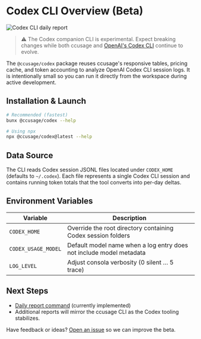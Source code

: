 # Codex CLI Overview (Beta)

![Codex CLI daily report](/codex-cli.png)

> ⚠️ The Codex companion CLI is experimental. Expect breaking changes while both ccusage and [OpenAI's Codex CLI](https://github.com/openai/codex) continue to evolve.

The `@ccusage/codex` package reuses ccusage's responsive tables, pricing cache, and token accounting to analyze OpenAI Codex CLI session logs. It is intentionally small so you can run it directly from the workspace during active development.

## Installation & Launch

```bash
# Recommended (fastest)
bunx @ccusage/codex --help

# Using npx
npx @ccusage/codex@latest --help
```

## Data Source

The CLI reads Codex session JSONL files located under `CODEX_HOME` (defaults to `~/.codex`). Each file represents a single Codex CLI session and contains running token totals that the tool converts into per-day deltas.

## Environment Variables

| Variable | Description |
| --- | --- |
| `CODEX_HOME` | Override the root directory containing Codex session folders |
| `CODEX_USAGE_MODEL` | Default model name when a log entry does not include model metadata |
| `LOG_LEVEL` | Adjust consola verbosity (0 silent … 5 trace) |

## Next Steps

- [Daily report command](./daily.md) (currently implemented)
- Additional reports will mirror the ccusage CLI as the Codex tooling stabilizes.

Have feedback or ideas? [Open an issue](https://github.com/ryoppippi/ccusage/issues/new) so we can improve the beta.
